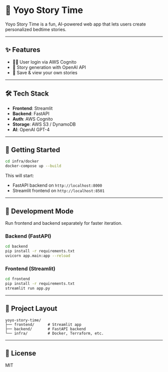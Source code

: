 
# 🧸 Yoyo Story Time

Yoyo Story Time is a fun, AI-powered web app that lets users create personalized bedtime stories.

---

## ✨ Features

- 🧑‍💻 User login via AWS Cognito
- 📝 Story generation with OpenAI API
- 💾 Save & view your own stories
---

## 🛠 Tech Stack

- **Frontend**: Streamlit
- **Backend**: FastAPI
- **Auth**: AWS Cognito
- **Storage**: AWS S3 / DynamoDB
- **AI**: OpenAI GPT-4

---

## 🚀 Getting Started

```bash
cd infra/docker
docker-compose up --build
```

This will start:
- FastAPI backend on `http://localhost:8000`
- Streamlit frontend on `http://localhost:8501`

---

## 🧪 Development Mode

Run frontend and backend separately for faster iteration.

### Backend (FastAPI)
```bash
cd backend
pip install -r requirements.txt
uvicorn app.main:app --reload
```

### Frontend (Streamlit)
```bash
cd frontend
pip install -r requirements.txt
streamlit run app.py
```

---

## 📁 Project Layout

```
yoyo-story-time/
├── frontend/      # Streamlit app
├── backend/       # FastAPI backend
└── infra/         # Docker, Terraform, etc.
```

---

## 🪪 License

MIT
